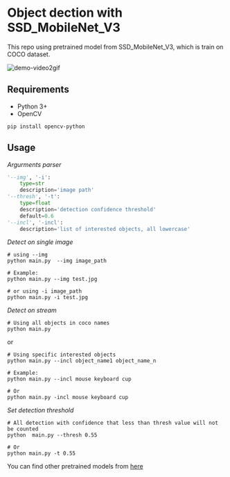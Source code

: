 # Object dection with SSD_MobileNet_V3

This repo using pretrained model from SSD_MobileNet_V3, which is train on COCO dataset.

![demo-video2gif](demo.gif)


## Requirements
- Python 3+
- OpenCV
```
pip install opencv-python
```

## Usage

_Argurments parser_
```python
'--img', '-i':  
    type=str
    description='image path'
'--thresh', '-t': 
    type=float
    description='detection confidence threshold'
    default=0.6
'--incl', '-incl':
    description='list of interested objects, all lowercase'
```

_Detect on single image_
```
# using --img
python main.py  --img image_path

# Example:
python main.py --img test.jpg

# or using -i image_path
python main.py -i test.jpg
```

_Detect on stream_

```
# Using all objects in coco names
python main.py
```
or 
```
# Using specific interested objects
python main.py --incl object_name1 object_name_n

# Example:
python main.py --incl mouse keyboard cup

# Or
python main.py -incl mouse keyboard cup
```

_Set detection threshold_
```
# All detection with confidence that less than thresh value will not be counted
python  main.py --thresh 0.55

# Or 
python main.py -t 0.55
```

You can find other pretrained models from [here](https://github.com/opencv/opencv/wiki/TensorFlow-Object-Detection-API)
